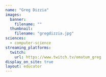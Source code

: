 ```yaml
---
name: "Greg Dizzia"
images:
  banner:
    filename: ""
  thumbnail:
    filename: "gregdizzia.jpg"
sciences:
  - computer-science
streaming_platforms:
  twitch:
    url: https://www.twitch.tv/omatum_greg
display_on_site: true
layout: educator
---
```

